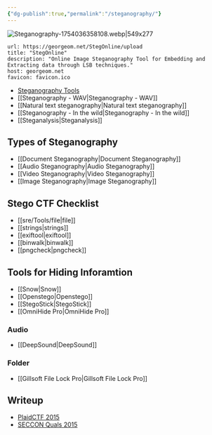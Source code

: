 ```yaml
---
{"dg-publish":true,"permalink":"/steganography/"}
---
```


![Steganography-1754036358108.webp|549x277](/img/user/Steganography-1754036358108.webp)

```cardlink
url: https://georgeom.net/StegOnline/upload
title: "StegOnline"
description: "Online Image Steganography Tool for Embedding and Extracting data through LSB techniques."
host: georgeom.net
favicon: favicon.ico
```

- [Steganography Tools](https://daniellerch.me/stego/intro/tools-en/)
- [[Steganography - WAV\|Steganography - WAV]]
- [[Natural text steganography\|Natural text steganography]]
- [[Steganography - In the wild\|Steganography - In the wild]]
- [[Steganalysis\|Steganalysis]]

## Types of Steganography 

- [[Document Steganography\|Document Steganography]] 
- [[Audio Steganography\|Audio Steganography]] 
- [[Video Steganography\|Video Steganography]] 
- [[Image Steganography\|Image Steganography]] 

## Stego CTF Checklist

- [[sre/Tools/file\|file]]
- [[strings\|strings]]
- [[exiftool\|exiftool]]
- [[binwalk\|binwalk]]
- [[pngcheck\|pngcheck]]

## Tools for Hiding Inforamtion

- [[Snow\|Snow]]
- [[Openstego\|Openstego]]
- [[StegoStick\|StegoStick]]
- [[OmniHide Pro\|OmniHide Pro]]

### Audio

- [[DeepSound\|DeepSound]]

### Folder

- [[Gillsoft File Lock Pro\|Gillsoft File Lock Pro]]

## Writeup 

- [PlaidCTF 2015](https://github.com/ctfs/write-ups-2015/tree/master/plaidctf-2015/forensics/png-uncorrupt)
- [SECCON Quals 2015](https://github.com/ctfs/write-ups-2015/tree/master/seccon-quals-ctf-2015/stegano/steganography-2)

